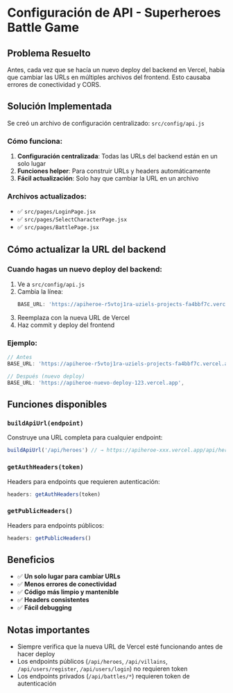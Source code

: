 # Configuración de API - Superheroes Battle Game

## Problema Resuelto

Antes, cada vez que se hacía un nuevo deploy del backend en Vercel, había que cambiar las URLs en múltiples archivos del frontend. Esto causaba errores de conectividad y CORS.

## Solución Implementada

Se creó un archivo de configuración centralizado: `src/config/api.js`

### Cómo funciona:

1. **Configuración centralizada**: Todas las URLs del backend están en un solo lugar
2. **Funciones helper**: Para construir URLs y headers automáticamente
3. **Fácil actualización**: Solo hay que cambiar la URL en un archivo

### Archivos actualizados:

- ✅ `src/pages/LoginPage.jsx`
- ✅ `src/pages/SelectCharacterPage.jsx` 
- ✅ `src/pages/BattlePage.jsx`

## Cómo actualizar la URL del backend

### Cuando hagas un nuevo deploy del backend:

1. Ve a `src/config/api.js`
2. Cambia la línea:
   ```javascript
   BASE_URL: 'https://apiheroe-r5vtoj1ra-uziels-projects-fa4bbf7c.vercel.app',
   ```
3. Reemplaza con la nueva URL de Vercel
4. Haz commit y deploy del frontend

### Ejemplo:
```javascript
// Antes
BASE_URL: 'https://apiheroe-r5vtoj1ra-uziels-projects-fa4bbf7c.vercel.app',

// Después (nuevo deploy)
BASE_URL: 'https://apiheroe-nuevo-deploy-123.vercel.app',
```

## Funciones disponibles

### `buildApiUrl(endpoint)`
Construye una URL completa para cualquier endpoint:
```javascript
buildApiUrl('/api/heroes') // → https://apiheroe-xxx.vercel.app/api/heroes
```

### `getAuthHeaders(token)`
Headers para endpoints que requieren autenticación:
```javascript
headers: getAuthHeaders(token)
```

### `getPublicHeaders()`
Headers para endpoints públicos:
```javascript
headers: getPublicHeaders()
```

## Beneficios

- ✅ **Un solo lugar para cambiar URLs**
- ✅ **Menos errores de conectividad**
- ✅ **Código más limpio y mantenible**
- ✅ **Headers consistentes**
- ✅ **Fácil debugging**

## Notas importantes

- Siempre verifica que la nueva URL de Vercel esté funcionando antes de hacer deploy
- Los endpoints públicos (`/api/heroes`, `/api/villains`, `/api/users/register`, `/api/users/login`) no requieren token
- Los endpoints privados (`/api/battles/*`) requieren token de autenticación 